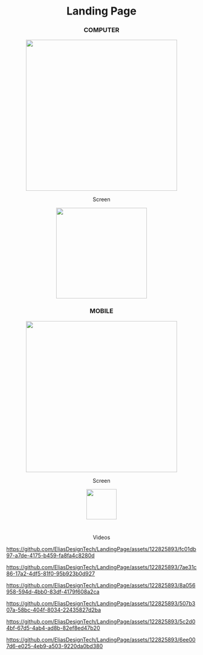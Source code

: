 <div align="center">

# Landing Page

</div>

<div align="center">
  
### COMPUTER
<img width="400" src="https://github.com/EliasDesignTech/LandingPage/assets/122825893/80dce4cb-7f7f-4a06-a503-16962a405d9e" />
</div>

<div align="center">
  <p>Screen</p>
<img width="240" src="https://github.com/EliasDesignTech/LandingPage/assets/122825893/937a8be8-22fa-4d83-b015-d1b3cf071081" />
</div>

<div align="center">
  
### MOBILE
<img align="center" width="400" src="https://github.com/EliasDesignTech/LandingPage/assets/122825893/37d3121b-a134-4601-b7b2-8e56b3b33277" />
</div>

<div align="center">
  <p>Screen</p>
<img width="80" src="https://github.com/EliasDesignTech/LandingPage/assets/122825893/5876af9f-7239-4dd6-a185-c3fde9d0657e" />
</div>

#

<div align="center">
  
<p>Videos</p>

</div>

https://github.com/EliasDesignTech/LandingPage/assets/122825893/fc01db97-a7de-4175-b459-fa8fa4c8280d

https://github.com/EliasDesignTech/LandingPage/assets/122825893/7ae31c86-17a2-4df5-81f0-95b923b0d927

https://github.com/EliasDesignTech/LandingPage/assets/122825893/8a056958-594d-4bb0-83df-4179f608a2ca

https://github.com/EliasDesignTech/LandingPage/assets/122825893/507b307a-58bc-404f-8034-22435827d2ba

https://github.com/EliasDesignTech/LandingPage/assets/122825893/5c2d04bf-67d5-4ab4-ad8b-82ef8ed47b20

https://github.com/EliasDesignTech/LandingPage/assets/122825893/6ee007d6-e025-4eb9-a503-9220da0bd380
